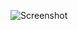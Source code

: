 ![Screenshot](https://raw.githubusercontent.com/Cryakl/Ultimate-RAT-Collection/refs/heads/main/FBackdoor/F-BackDoor%200.8/Screenshot.png)

